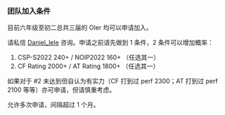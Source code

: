 ### 团队加入条件

目前六年级至初二总共三届的 OIer 均可以申请加入。

请私信 [Daniel_lele](https://www.luogu.com.cn/user/116664) 咨询。申请之前请先做到 1 条件，2 条件可以增加概率：

1. CSP-S2022 240+ / NOIP2022 160+ （任选其一）
2. CF Rating 2000+ / AT Rating 1800+ （任选其一）

如果对于 #2 未达到但自认为有实力（CF 打到过 perf 2300；AT 打到过 perf 2100 等等）亦可申请，但请慎重考虑。

允许多次申请，间隔超过 1 个月。

